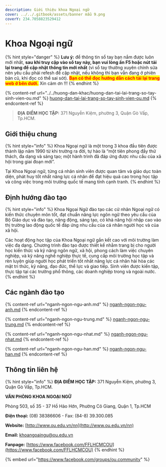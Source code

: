 ```yaml
---
description: Giới thiệu khoa Ngoại ngữ
cover: ../../.gitbook/assets/banner mẫu 9.png
coverY: 234.7058823529412
---
```


# Khoa Ngoại ngữ

{% hint style="danger" %}
**Lưu ý:** để thông tin sổ tay bạn nắm được luôn mới nhất, **sau khi truy cập vào sổ tay này, bạn vui lòng ấn F5 hoặc nút tải lại trang để cập nhật thông tin mới nhất** (vì sổ tay thường xuyên chỉnh sửa nên yêu cầu phải refesh để cập nhật, nếu không thì bạn vẫn đang ở phiên bản cũ, khi đọc có thể sai sót). <mark style="color:red;">**Bạn có thể đọc hướng dẫn cách tải lại trang web ở bên dưới.**</mark> Xin cảm ơn !!!
{% endhint %}

{% content-ref url="../../huong-dan-khac/huong-dan-tai-lai-trang-so-tay-sinh-vien-ou.md" %}
[huong-dan-tai-lai-trang-so-tay-sinh-vien-ou.md](../../huong-dan-khac/huong-dan-tai-lai-trang-so-tay-sinh-vien-ou.md)
{% endcontent-ref %}

> **ĐỊA ĐIỂM HỌC TẬP:** 371 Nguyễn Kiệm, phường 3, Quận Gò Vấp, Tp.HCM.

## **Giới thiệu chung**

{% hint style="info" %}
Khoa Ngoại ngữ là một trong 3 khoa đầu tiên được thành lập năm 1990 từ khi trường ra đời, tự hào là “một tiên phong đầy thử thách, đa dạng và sáng tạo; một hành trình đã đáp ứng được nhu cầu của xã hội trong giai đoạn mới”.

Tại Khoa Ngoại ngữ, từng cá nhân sinh viên được quan tâm và giáo dục toàn diện, phát huy tốt nhất năng lực cá nhân để đạt hiệu quả cao trong học tập và công việc trong môi trường quốc tế mang tính cạnh tranh.
{% endhint %}

## Định hướng đào tạo

{% hint style="info" %}
Khoa Ngọai Ngữ đào tạo các cử nhân Ngoại ngữ có kiến thức chuyên môn tốt, đạt chuẩn năng lực ngôn ngữ theo yêu cầu của Bộ Giáo dục và đào tạo, năng động, sáng tạo, có khả năng hội nhập cao vào thị trường lao động quốc tế đáp ứng nhu cầu của cá nhân người học và của xã hội.

Các hoạt động học tập của Khoa Ngoại ngữ gắn kết cao với môi trường làm việc đa dạng. Chương trình đào tạo được thiết kế nhằm trang bị cho người học kiến thức và kỹ năng ngôn ngữ, xã hội, phong cách làm việc chuyên nghiệp, và kỹ năng nghề nghiệp thực tế, cung cấp môi trường học tập và rèn luyện giúp người học phát triển tốt nhất năng lực cá nhân hài hòa các mặt tri thức, kỹ năng, đạo đức, thể lực và giao tiếp. Sinh viên được kiến tập, thực tập tại các trường phổ thông, các doanh nghiệp trong và ngoài nước.
{% endhint %}

## Các ngành đào tạo

{% content-ref url="nganh-ngon-ngu-anh.md" %}
[nganh-ngon-ngu-anh.md](nganh-ngon-ngu-anh.md)
{% endcontent-ref %}

{% content-ref url="nganh-ngon-ngu-trung.md" %}
[nganh-ngon-ngu-trung.md](nganh-ngon-ngu-trung.md)
{% endcontent-ref %}

{% content-ref url="nganh-ngon-ngu-nhat.md" %}
[nganh-ngon-ngu-nhat.md](nganh-ngon-ngu-nhat.md)
{% endcontent-ref %}

{% content-ref url="nganh-ngon-ngu-han.md" %}
[nganh-ngon-ngu-han.md](nganh-ngon-ngu-han.md)
{% endcontent-ref %}

## Thông tin liên hệ

{% hint style="info" %}
**ĐỊA ĐIỂM HỌC TẬP:** 371 Nguyễn Kiệm, phường 3, Quận Gò Vấp, Tp.HCM.

**VĂN PHÒNG KHOA NGOẠI NGỮ**

Phòng 503, số 35 - 37 Hồ Hảo Hớn, Phường Cô Giang, Quận 1, Tp.HCM

**Điện thoại:** (08) 38386606 - Fax: (84-8) 39.300.085

**Website:** [http://www.ou.edu.vn/nn](http://www.ou.edu.vn/nn)

**Email:** khoangoaingu@ou.edu.vn

**Fanpage:** [https://www.facebook.com/FFLHCMCOU](https://www.facebook.com/FFLHCMCOU)
{% endhint %}

{% embed url="https://www.facebook.com/groups/ou.community" %}
